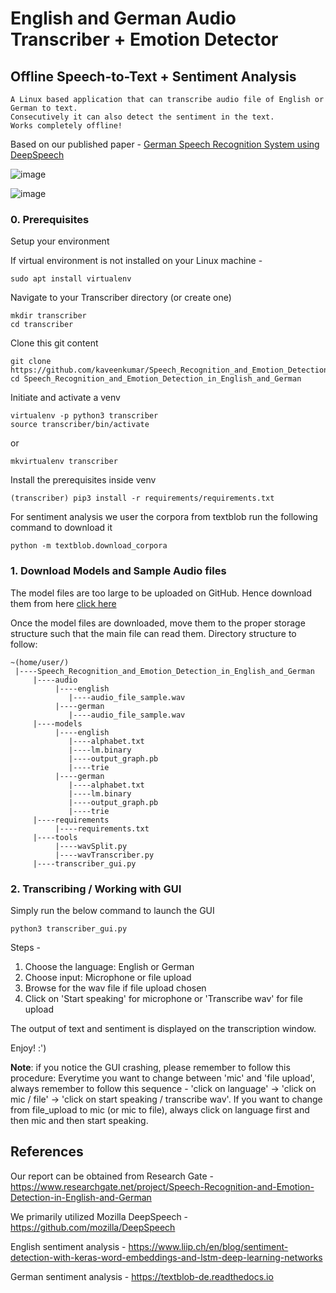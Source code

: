 # English and German Audio Transcriber + Emotion Detector 
## Offline Speech-to-Text + Sentiment Analysis
```
A Linux based application that can transcribe audio file of English or German to text.
Consecutively it can also detect the sentiment in the text.
Works completely offline!
```
Based on our published paper - [German Speech Recognition System using DeepSpeech](https://dl.acm.org/doi/abs/10.1145/3443279.3443313)

![image](https://user-images.githubusercontent.com/38073885/122025881-07083b80-cdca-11eb-9826-0fa2f9082fc4.png)

![image](https://user-images.githubusercontent.com/38073885/122027470-6f0b5180-cdcb-11eb-9bef-26e801ea5ce4.png)

### 0. Prerequisites

Setup your environment

If virtual environment is not installed on your Linux machine -
```
sudo apt install virtualenv
```

Navigate to your Transcriber directory (or create one)
```
mkdir transcriber
cd transcriber
```

Clone this git content
```
git clone https://github.com/kaveenkumar/Speech_Recognition_and_Emotion_Detection_in_English_and_German.git
cd Speech_Recognition_and_Emotion_Detection_in_English_and_German
```

Initiate and activate a venv
```
virtualenv -p python3 transcriber
source transcriber/bin/activate
```
or 
```
mkvirtualenv transcriber
```

Install the prerequisites inside venv
```
(transcriber) pip3 install -r requirements/requirements.txt
```

For sentiment analysis we user the corpora from textblob
run the following command to download it
```
python -m textblob.download_corpora
```

### 1. Download Models and Sample Audio files
The model files are too large to be uploaded on GitHub. Hence download them from here [click here](https://drive.google.com/drive/folders/1wuhkZ3b5jKfoNIDfaEzrdg-KZVagk-lS?usp=sharing)

Once the model files are downloaded, move them to the proper storage structure such that the main file can read them.
Directory structure to follow:

```
~(home/user/)
 |----Speech_Recognition_and_Emotion_Detection_in_English_and_German
     |----audio
          |----english
             |----audio_file_sample.wav
          |----german
             |----audio_file_sample.wav
     |----models
          |----english
             |----alphabet.txt
             |----lm.binary
             |----output_graph.pb
             |----trie
          |----german
             |----alphabet.txt
             |----lm.binary
             |----output_graph.pb
             |----trie
     |----requirements
          |----requirements.txt
     |----tools
          |----wavSplit.py
          |----wavTranscriber.py
     |----transcriber_gui.py 
```

### 2. Transcribing / Working with GUI
Simply run the below command to launch the GUI
```
python3 transcriber_gui.py
```
Steps -
1) Choose the language: English or German
2) Choose input: Microphone or file upload
3) Browse for the wav file if file upload chosen
4) Click on 'Start speaking' for microphone or 'Transcribe wav' for file upload

The output of text and sentiment is displayed on the transcription window.

Enjoy! :')

**Note**: if you notice the GUI crashing, please remember to follow this procedure:
Everytime you want to change between 'mic' and 'file upload', always remember to follow this sequence - 'click on language' -> 'click on mic / file' -> 'click on start speaking / transcribe wav'. If you want to change from file_upload to mic (or mic to file), always click on language first and then mic and then start speaking.

## References

Our report can be obtained from Research Gate -
https://www.researchgate.net/project/Speech-Recognition-and-Emotion-Detection-in-English-and-German

We primarily utilized Mozilla DeepSpeech -
https://github.com/mozilla/DeepSpeech

English sentiment analysis -
https://www.liip.ch/en/blog/sentiment-detection-with-keras-word-embeddings-and-lstm-deep-learning-networks

German sentiment analysis -
https://textblob-de.readthedocs.io

